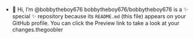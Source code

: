 - 👋 Hi, I’m @bobbytheboy676
bobbytheboy676/bobbytheboy676 is a ✨ special ✨ repository because its `README.md` (this file) appears on your GitHub profile.
You can click the Preview link to take a look at your changes.thegoobler
